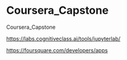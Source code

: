 # Coursera_Capstone
Coursera_Capstone


https://labs.cognitiveclass.ai/tools/jupyterlab/

https://foursquare.com/developers/apps
